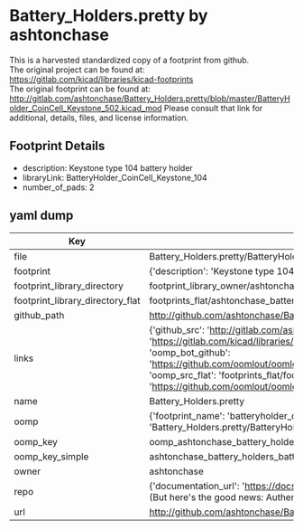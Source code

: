 # Battery_Holders.pretty by ashtonchase  
This is a harvested standardized copy of a footprint from github.  
The original project can be found at:  
https://gitlab.com/kicad/libraries/kicad-footprints  
The original footprint can be found at:
http://gitlab.com/ashtonchase/Battery_Holders.pretty/blob/master/BatteryHolder_CoinCell_Keystone_502.kicad_mod
Please consult that link for additional, details, files, and license information.  
## Footprint Details
* description: Keystone type 104 battery holder  
* libraryLink: BatteryHolder_CoinCell_Keystone_104  
* number_of_pads: 2  
## yaml dump  
| Key | Value |  
| --- | --- |  
| file | Battery_Holders.pretty/BatteryHolder_CoinCell_Keystone_104.kicad_mod |  
| footprint | {'description': 'Keystone type 104 battery holder', 'libraryLink': 'BatteryHolder_CoinCell_Keystone_104', 'number_of_pads': 2} |  
| footprint_library_directory | footprint_library_owner/ashtonchase_Battery_Holders.pretty |  
| footprint_library_directory_flat | footprints_flat/ashtonchase_battery_holders_batteryholder_coincell_keystone_104/working |  
| github_path | http://github.com/ashtonchase/Battery_Holders.pretty/blob/master/BatteryHolder_CoinCell_Keystone_104.kicad_mod |  
| links | {'github_src': 'http://gitlab.com/ashtonchase/Battery_Holders.pretty/blob/master/BatteryHolder_CoinCell_Keystone_502.kicad_mod', 'github_src_repo': 'https://gitlab.com/kicad/libraries/kicad-footprints', 'oomp_bot': 'footprints/ashtonchase_battery_holders_batteryholder_coincell_keystone_104/working', 'oomp_bot_github': 'https://github.com/oomlout/oomlout_oomp_footprint_bot/tree/main/footprints/ashtonchase_battery_holders_batteryholder_coincell_keystone_104/working', 'oomp_src_flat': 'footprints_flat/footprints_flat/ashtonchase_battery_holders_batteryholder_coincell_keystone_104/working', 'oomp_src_flat_github': 'https://github.com/oomlout/oomlout_oomp_footprint_src/tree/main/footprints_flat/ashtonchase_battery_holders_batteryholder_coincell_keystone_104/working'} |  
| name | Battery_Holders.pretty |  
| oomp | {'footprint_name': 'batteryholder_coincell_keystone_104', 'library_name': 'battery_holders', 'original_filename': 'Battery_Holders.pretty/BatteryHolder_CoinCell_Keystone_104.kicad_mod', 'owner_name': 'ashtonchase'} |  
| oomp_key | oomp_ashtonchase_battery_holders_batteryholder_coincell_keystone_104 |  
| oomp_key_simple | ashtonchase_battery_holders_batteryholder_coincell_keystone_104 |  
| owner | ashtonchase |  
| repo | {'documentation_url': 'https://docs.github.com/rest/overview/resources-in-the-rest-api#rate-limiting', 'message': "API rate limit exceeded for 84.66.173.59. (But here's the good news: Authenticated requests get a higher rate limit. Check out the documentation for more details.)"} |  
| url | http://github.com/ashtonchase/Battery_Holders.pretty |  


